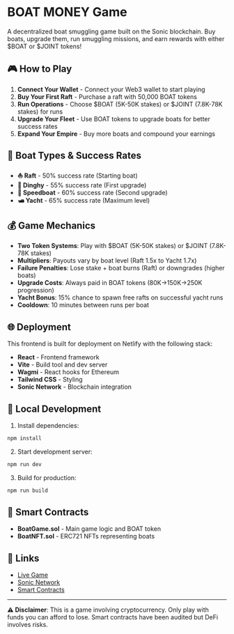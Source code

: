 # BOAT MONEY Game

A decentralized boat smuggling game built on the Sonic blockchain. Buy boats, upgrade them, run smuggling missions, and earn rewards with either $BOAT or $JOINT tokens!

## 🎮 How to Play

1. **Connect Your Wallet** - Connect your Web3 wallet to start playing
2. **Buy Your First Raft** - Purchase a raft with 50,000 BOAT tokens  
3. **Run Operations** - Choose $BOAT (5K-50K stakes) or $JOINT (7.8K-78K stakes) for runs
4. **Upgrade Your Fleet** - Use BOAT tokens to upgrade boats for better success rates
5. **Expand Your Empire** - Buy more boats and compound your earnings

## 🚤 Boat Types & Success Rates

- **⛵ Raft** - 50% success rate (Starting boat)
- **🛶 Dinghy** - 55% success rate (First upgrade)  
- **🚤 Speedboat** - 60% success rate (Second upgrade)
- **🛥️ Yacht** - 65% success rate (Maximum level)

## 💰 Game Mechanics

- **Two Token Systems**: Play with $BOAT (5K-50K stakes) or $JOINT (7.8K-78K stakes)
- **Multipliers**: Payouts vary by boat level (Raft 1.5x to Yacht 1.7x)
- **Failure Penalties**: Lose stake + boat burns (Raft) or downgrades (higher boats)
- **Upgrade Costs**: Always paid in BOAT tokens (80K→150K→250K progression)
- **Yacht Bonus**: 15% chance to spawn free rafts on successful yacht runs
- **Cooldown**: 10 minutes between runs per boat

## 🌐 Deployment

This frontend is built for deployment on Netlify with the following stack:

- **React** - Frontend framework
- **Vite** - Build tool and dev server
- **Wagmi** - React hooks for Ethereum
- **Tailwind CSS** - Styling
- **Sonic Network** - Blockchain integration

## 🚀 Local Development

1. Install dependencies:
```bash
npm install
```

2. Start development server:
```bash
npm run dev
```

3. Build for production:
```bash
npm run build
```

## 📄 Smart Contracts

- **BoatGame.sol** - Main game logic and BOAT token
- **BoatNFT.sol** - ERC721 NFTs representing boats

## 🔗 Links

- [Live Game](https://your-netlify-url.netlify.app)
- [Sonic Network](https://docs.soniclabs.com)
- [Smart Contracts](./contracts/)

---

**⚠️ Disclaimer**: This is a game involving cryptocurrency. Only play with funds you can afford to lose. Smart contracts have been audited but DeFi involves risks.
